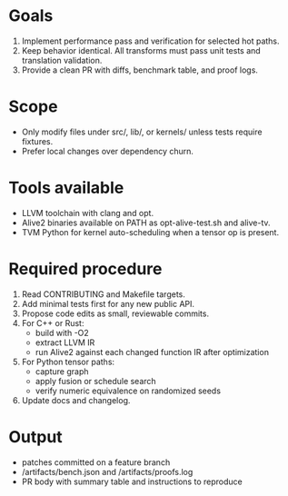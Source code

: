 # Goals
1) Implement performance pass and verification for selected hot paths.
2) Keep behavior identical. All transforms must pass unit tests and translation validation.
3) Provide a clean PR with diffs, benchmark table, and proof logs.

# Scope
- Only modify files under src/, lib/, or kernels/ unless tests require fixtures.
- Prefer local changes over dependency churn.

# Tools available
- LLVM toolchain with clang and opt.
- Alive2 binaries available on PATH as opt-alive-test.sh and alive-tv.
- TVM Python for kernel auto-scheduling when a tensor op is present.

# Required procedure
1) Read CONTRIBUTING and Makefile targets.
2) Add minimal tests first for any new public API.
3) Propose code edits as small, reviewable commits.
4) For C++ or Rust:
   - build with -O2
   - extract LLVM IR
   - run Alive2 against each changed function IR after optimization
5) For Python tensor paths:
   - capture graph
   - apply fusion or schedule search
   - verify numeric equivalence on randomized seeds
6) Update docs and changelog.

# Output
- patches committed on a feature branch
- /artifacts/bench.json and /artifacts/proofs.log
- PR body with summary table and instructions to reproduce
